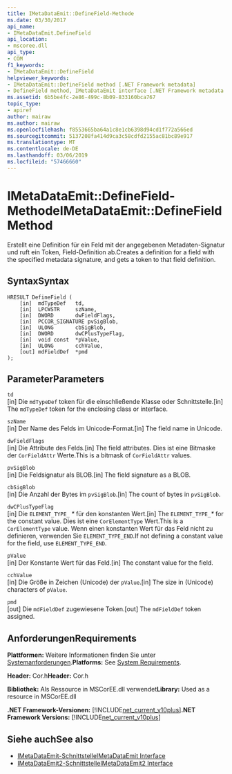 ```yaml
---
title: IMetaDataEmit::DefineField-Methode
ms.date: 03/30/2017
api_name:
- IMetaDataEmit.DefineField
api_location:
- mscoree.dll
api_type:
- COM
f1_keywords:
- IMetaDataEmit::DefineField
helpviewer_keywords:
- IMetaDataEmit::DefineField method [.NET Framework metadata]
- DefineField method, IMetaDataEmit interface [.NET Framework metadata
ms.assetid: 6b5be4fc-2e86-499c-8b09-833160bca767
topic_type:
- apiref
author: mairaw
ms.author: mairaw
ms.openlocfilehash: f8553665ba64a1c8e1cb6398d94cd1f772a566ed
ms.sourcegitcommit: 5137208fa414d9ca3c58cdfd2155ac81bc89e917
ms.translationtype: MT
ms.contentlocale: de-DE
ms.lasthandoff: 03/06/2019
ms.locfileid: "57466660"
---
```

# <a name="imetadataemitdefinefield-method"></a><span data-ttu-id="78af7-102">IMetaDataEmit::DefineField-Methode</span><span class="sxs-lookup"><span data-stu-id="78af7-102">IMetaDataEmit::DefineField Method</span></span>
<span data-ttu-id="78af7-103">Erstellt eine Definition für ein Feld mit der angegebenen Metadaten-Signatur und ruft ein Token, Field-Definition ab.</span><span class="sxs-lookup"><span data-stu-id="78af7-103">Creates a definition for a field with the specified metadata signature, and gets a token to that field definition.</span></span>  
  
## <a name="syntax"></a><span data-ttu-id="78af7-104">Syntax</span><span class="sxs-lookup"><span data-stu-id="78af7-104">Syntax</span></span>  
  
```  
HRESULT DefineField (   
    [in]  mdTypeDef   td,   
    [in]  LPCWSTR     szName,   
    [in]  DWORD       dwFieldFlags,   
    [in]  PCCOR_SIGNATURE pvSigBlob,   
    [in]  ULONG       cbSigBlob,   
    [in]  DWORD       dwCPlusTypeFlag,   
    [in]  void const  *pValue,   
    [in]  ULONG       cchValue,   
    [out] mdFieldDef  *pmd   
);  
```  
  
## <a name="parameters"></a><span data-ttu-id="78af7-105">Parameter</span><span class="sxs-lookup"><span data-stu-id="78af7-105">Parameters</span></span>  
 `td`  
 <span data-ttu-id="78af7-106">[in] Die `mdTypeDef` token für die einschließende Klasse oder Schnittstelle.</span><span class="sxs-lookup"><span data-stu-id="78af7-106">[in] The `mdTypeDef` token for the enclosing class or interface.</span></span>  
  
 `szName`  
 <span data-ttu-id="78af7-107">[in] Der Name des Felds im Unicode-Format.</span><span class="sxs-lookup"><span data-stu-id="78af7-107">[in] The field name in Unicode.</span></span>  
  
 `dwFieldFlags`  
 <span data-ttu-id="78af7-108">[in] Die Attribute des Felds.</span><span class="sxs-lookup"><span data-stu-id="78af7-108">[in] The field attributes.</span></span> <span data-ttu-id="78af7-109">Dies ist eine Bitmaske der `CorFieldAttr` Werte.</span><span class="sxs-lookup"><span data-stu-id="78af7-109">This is a bitmask of `CorFieldAttr` values.</span></span>  
  
 `pvSigBlob`  
 <span data-ttu-id="78af7-110">[in] Die Feldsignatur als BLOB.</span><span class="sxs-lookup"><span data-stu-id="78af7-110">[in] The field signature as a BLOB.</span></span>  
  
 `cbSigBlob`  
 <span data-ttu-id="78af7-111">[in] Die Anzahl der Bytes im `pvSigBlob`.</span><span class="sxs-lookup"><span data-stu-id="78af7-111">[in] The count of bytes in `pvSigBlob`.</span></span>  
  
 `dwCPlusTypeFlag`  
 <span data-ttu-id="78af7-112">[in] Die `ELEMENT_TYPE_` *\** für den konstanten Wert.</span><span class="sxs-lookup"><span data-stu-id="78af7-112">[in] The `ELEMENT_TYPE_`*\** for the constant value.</span></span> <span data-ttu-id="78af7-113">Dies ist eine `CorElementType` Wert.</span><span class="sxs-lookup"><span data-stu-id="78af7-113">This is a `CorElementType` value.</span></span> <span data-ttu-id="78af7-114">Wenn einen konstanten Wert für das Feld nicht zu definieren, verwenden Sie `ELEMENT_TYPE_END`.</span><span class="sxs-lookup"><span data-stu-id="78af7-114">If not defining a constant value for the field, use `ELEMENT_TYPE_END`.</span></span>  
  
 `pValue`  
 <span data-ttu-id="78af7-115">[in] Der Konstante Wert für das Feld.</span><span class="sxs-lookup"><span data-stu-id="78af7-115">[in] The constant value for the field.</span></span>  
  
 `cchValue`  
 <span data-ttu-id="78af7-116">[in] Die Größe in Zeichen (Unicode) der `pValue`.</span><span class="sxs-lookup"><span data-stu-id="78af7-116">[in] The size in (Unicode) characters of `pValue`.</span></span>  
  
 `pmd`  
 <span data-ttu-id="78af7-117">[out] Die `mdFieldDef` zugewiesene Token.</span><span class="sxs-lookup"><span data-stu-id="78af7-117">[out] The `mdFieldDef` token assigned.</span></span>  
  
## <a name="requirements"></a><span data-ttu-id="78af7-118">Anforderungen</span><span class="sxs-lookup"><span data-stu-id="78af7-118">Requirements</span></span>  
 <span data-ttu-id="78af7-119">**Plattformen:** Weitere Informationen finden Sie unter [Systemanforderungen](../../../../docs/framework/get-started/system-requirements.md).</span><span class="sxs-lookup"><span data-stu-id="78af7-119">**Platforms:** See [System Requirements](../../../../docs/framework/get-started/system-requirements.md).</span></span>  
  
 <span data-ttu-id="78af7-120">**Header:** Cor.h</span><span class="sxs-lookup"><span data-stu-id="78af7-120">**Header:** Cor.h</span></span>  
  
 <span data-ttu-id="78af7-121">**Bibliothek:** Als Ressource in MSCorEE.dll verwendet</span><span class="sxs-lookup"><span data-stu-id="78af7-121">**Library:** Used as a resource in MSCorEE.dll</span></span>  
  
 <span data-ttu-id="78af7-122">**.NET Framework-Versionen:** [!INCLUDE[net_current_v10plus](../../../../includes/net-current-v10plus-md.md)]</span><span class="sxs-lookup"><span data-stu-id="78af7-122">**.NET Framework Versions:** [!INCLUDE[net_current_v10plus](../../../../includes/net-current-v10plus-md.md)]</span></span>  
  
## <a name="see-also"></a><span data-ttu-id="78af7-123">Siehe auch</span><span class="sxs-lookup"><span data-stu-id="78af7-123">See also</span></span>
- [<span data-ttu-id="78af7-124">IMetaDataEmit-Schnittstelle</span><span class="sxs-lookup"><span data-stu-id="78af7-124">IMetaDataEmit Interface</span></span>](../../../../docs/framework/unmanaged-api/metadata/imetadataemit-interface.md)
- [<span data-ttu-id="78af7-125">IMetaDataEmit2-Schnittstelle</span><span class="sxs-lookup"><span data-stu-id="78af7-125">IMetaDataEmit2 Interface</span></span>](../../../../docs/framework/unmanaged-api/metadata/imetadataemit2-interface.md)
